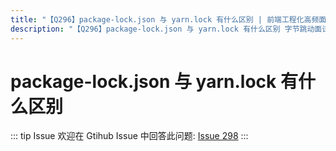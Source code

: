 ```yaml
---
title: "【Q296】package-lock.json 与 yarn.lock 有什么区别 | 前端工程化高频面试题"
description: "【Q296】package-lock.json 与 yarn.lock 有什么区别 字节跳动面试题、阿里腾讯面试题、美团小米面试题。"
---
```


# package-lock.json 与 yarn.lock 有什么区别

::: tip Issue
欢迎在 Gtihub Issue 中回答此问题: [Issue 298](https://github.com/shfshanyue/Daily-Question/issues/298)
:::
